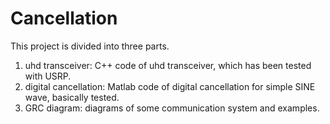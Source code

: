# Cancellation
This project is divided into three parts. 
1. uhd transceiver: C++ code of uhd transceiver, which has been tested with USRP.
2. digital cancellation: Matlab code of digital cancellation for simple SINE wave, basically tested.
3. GRC diagram: diagrams of some communication system and examples. 
